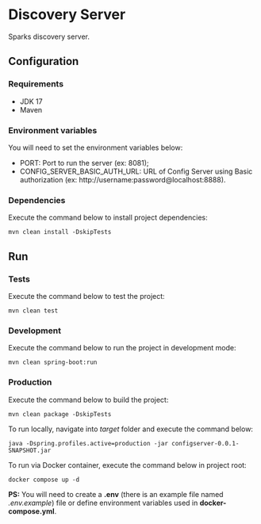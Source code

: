 # Discovery Server

Sparks discovery server.

## Configuration

### Requirements

- JDK 17
- Maven

### Environment variables

You will need to set the environment variables below:

- PORT: Port to run the server (ex: 8081);
- CONFIG_SERVER_BASIC_AUTH_URL: URL of Config Server using Basic authorization (ex: http://username:password@localhost:8888).

### Dependencies

Execute the command below to install project dependencies:

```shell
mvn clean install -DskipTests
```

## Run

### Tests

Execute the command below to test the project:

```shell
mvn clean test
```

### Development

Execute the command below to run the project in development mode:

```shell
mvn clean spring-boot:run
```

### Production

Execute the command below to build the project:

```shell
mvn clean package -DskipTests
```

To run locally, navigate into _target_ folder and execute the command below:

```shell
java -Dspring.profiles.active=production -jar configserver-0.0.1-SNAPSHOT.jar
```

To run via Docker container, execute the command below in project root:

```shell
docker compose up -d
```

**PS:** You will need to create a **.env** (there is an example file named _.env.example_) file or define environment variables used in **docker-compose.yml**.